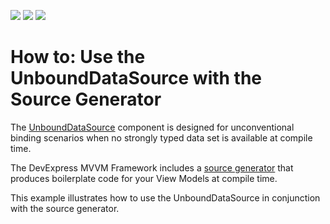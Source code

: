 <!-- default badges list -->
![](https://img.shields.io/endpoint?url=https://codecentral.devexpress.com/api/v1/VersionRange/463597088/21.2.6%2B)
[![](https://img.shields.io/badge/Open_in_DevExpress_Support_Center-FF7200?style=flat-square&logo=DevExpress&logoColor=white)](https://supportcenter.devexpress.com/ticket/details/T1071212)
[![](https://img.shields.io/badge/📖_How_to_use_DevExpress_Examples-e9f6fc?style=flat-square)](https://docs.devexpress.com/GeneralInformation/403183)
<!-- default badges end -->
# How to: Use the UnboundDataSource with the Source Generator

The [UnboundDataSource](https://docs.devexpress.com/WPF/DevExpress.Xpf.Core.DataSources.UnboundDataSource) component is designed for unconventional binding scenarios when no strongly typed data set is available at compile time.

The DevExpress MVVM Framework includes a [source generator](https://github.com/dotnet/roslyn/blob/main/docs/features/source-generators.md) that produces boilerplate code for your View Models at compile time.

This example illustrates how to use the UnboundDataSource in conjunction with the source generator.

